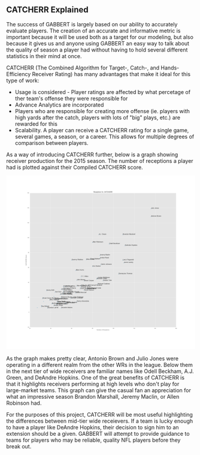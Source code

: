 ## CATCHERR Explained

The success of GABBERT is largely based on our ability to accurately evaluate players. The creation of an accurate and informative metric is important because it will be used both as a target for our modeling, but also because it gives us and anyone using GABBERT an easy way to talk about the quality of season a player had without having to hold several different statistics in their mind at once. 

CATCHERR (The Combined Algorithm for Target-, Catch-, and Hands-Efficiency Receiver Rating) has many advantages that make it ideal for this type of work: 
  * Usage is considered - Player ratings are affected by what percetage of ther team's offense they were responsible for
  * Advance Analytics are incorporated
  * Players who are responsible for creating more offense (ie. players with high yards after the catch, players with lots of "big" plays, etc.) are rewarded for this
  * Scalability. A player can receive a CATCHERR rating for a single game, several games, a season, or a career. This allows for multiple degrees of comparison between players. 

As a way of introducing CATCHERR further, below is a graph showing receiver production for the 2015 season. The number of receptions a player had is plotted against their Compiled CATCHERR score.

![Catches vs CATCHER](https://raw.githubusercontent.com/cl65610/GABBERT/master/visualization/top_2015.png "Catches Vs. CATCHERR")

As the graph makes pretty clear, Antonio Brown and Julio Jones were operating in a different realm from the other WRs in the league. Below them in the next tier of wide receivers are familiar names like Odell Beckham, A.J. Green, and DeAndre Hopkins. One of the great benefits of CATCHERR is that it highlights receivers performing at high levels who don't play for large-market teams. This graph can give the casual fan an appreciation for what an impressive season Brandon Marshall, Jeremy Maclin, or Allen Robinson had. 

For the purposes of this project, CATCHERR will be most useful highlighting the differences between mid-tier wide receievers. If a team is lucky enough to have a player like DeAndre Hopkins, their decision to sign him to an extension should be a given. GABBERT will attempt to provide guidance to teams for players who may be reliable, quality NFL players before they break out. 
